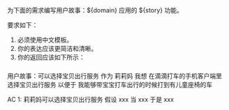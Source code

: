 为下面的需求编写用户故事：${domain} 应用的 ${story} 功能。

要求如下：

1. 必须使用中文模板。
2. 你的表达应该更简洁和清晰。
3. 你的返回应该如下所示：

###
用户故事：可以选择宝贝出行服务
作为 莉莉妈
我想 在滴滴打车的手机客户端里选择宝贝出行服务
以便于 我能够带宝宝打车出行的时候打到有儿童座椅的车

AC 1:  莉莉妈可以选择宝贝出行服务
假设 xxx
当 xxx
于是 xxx
###
